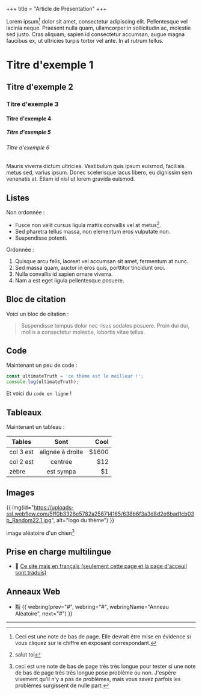 +++
title = "Article de Présentation"
+++

Lorem ipsum[^1] dolor sit amet, consectetur adipiscing elit. Pellentesque vel lacinia neque. Praesent nulla quam, ullamcorper in sollicitudin ac, molestie sed justo. Cras aliquam, sapien id consectetur accumsan, augue magna faucibus ex, ut ultricies turpis tortor vel ante. In at rutrum tellus.

# Titre d'exemple 1
## Titre d'exemple 2
### Titre d'exemple 3
#### Titre d'exemple 4
##### Titre d'exemple 5
###### Titre d'exemple 6

Mauris viverra dictum ultricies. Vestibulum quis ipsum euismod, facilisis metus sed, varius ipsum. Donec scelerisque lacus libero, eu dignissim sem venenatis at. Etiam id nisl ut lorem gravida euismod.

## Listes

Non ordonnée :

- Fusce non velit cursus ligula mattis convallis vel at metus[^2].
- Sed pharetra tellus massa, non elementum eros vulputate non.
- Suspendisse potenti.

Ordonnée :

1. Quisque arcu felis, laoreet vel accumsan sit amet, fermentum at nunc.
2. Sed massa quam, auctor in eros quis, porttitor tincidunt orci.
3. Nulla convallis id sapien ornare viverra.
4. Nam a est eget ligula pellentesque posuere.

## Bloc de citation

Voici un bloc de citation :

> Suspendisse tempus dolor nec risus sodales posuere. Proin dui dui, mollis a consectetur molestie, lobortis vitae tellus.

## Code

Maintenant un peu de code :

```js
const ultimateTruth = 'ce thème est le meilleur !';
console.log(ultimateTruth);
```

Et voici du `code en ligne` !

## Tableaux

Maintenant un tableau :

| Tables        | Sont          | Cool  |
| ------------- |:-------------:| -----:|
| col 3 est     | alignée à droite| $1600 |
| col 2 est     | centrée       |   $12 |
| zèbre         | est sympa     |    $1 |

## Images

{{ img(id="https://uploads-ssl.webflow.com/5ff0b3326e5782a256714165/638b6f3a3d8d2e6bad1cb03b_Random22.1.jpg", alt="logo du thème") }}

image aléatoire d'un chien[^4]

## Prise en charge multilingue
- 🥣 [Ce site mais en français (seulement cette page et la page d'acceuil sont traduis)](./fr)

## Anneaux Web
  - 🈯 {{ webring(prev="#", webring="#", webringName="Anneau Aléatoire", next="#") }}

---

[^1]: Ceci est une note de bas de page. Elle devrait être mise en évidence si vous cliquez sur le chiffre en exposant correspondant.

[^2]: salut toi

[^3]: ceci est une autre note de bas de page.

[^4]: ceci est une note de bas de page très très longue pour tester si une note de bas de page très très longue pose problème ou non. J'espère vivement qu'il n'y a pas de problèmes, mais vous savez parfois les problèmes surgissent de nulle part.